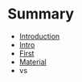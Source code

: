 # Summary

* [Introduction](README.md)
* [Intro](intro.md)
* [First](first.md)
* [Material](material.md)
* vs

